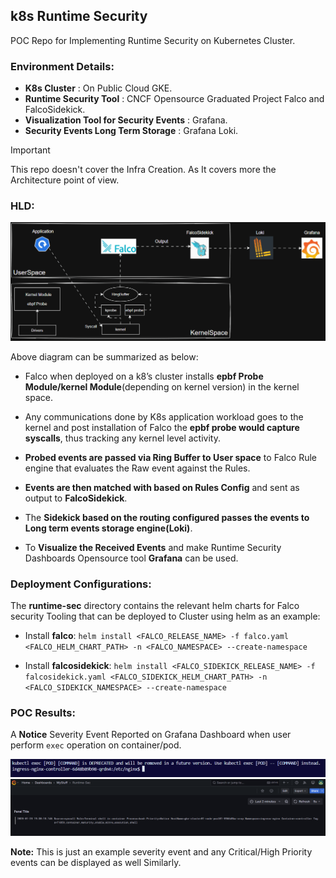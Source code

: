 ## k8s Runtime Security 
POC Repo for Implementing Runtime Security on Kubernetes Cluster.


### Environment Details:
- **K8s Cluster** : On Public Cloud GKE.
- **Runtime Security Tool** : CNCF Opensource Graduated Project Falco and FalcoSidekick. 
- **Visualization Tool for Security Events** : Grafana.
- **Security Events Long Term Storage** : Grafana Loki.


> [!IMPORTANT]
> This repo doesn't cover the Infra Creation. As It covers more the Architecture point of view.


### HLD:
![HLD](./gif/Falco_Animation.gif)

Above diagram can be summarized as below:

- Falco when deployed on a k8’s cluster installs **epbf Probe Module/kernel Module**(depending on kernel version) in the kernel space.

- Any communications done by K8s application workload goes to the kernel and post installation of Falco the **epbf probe would capture syscalls**, thus tracking any kernel level activity.

- **Probed events are passed via Ring Buffer to User space** to Falco Rule engine that evaluates the Raw event against the Rules.

- **Events are then  matched with based on Rules Config** and sent as output to **FalcoSidekick**.

- The **Sidekick based on the routing configured passes the events to Long term events storage engine(Loki)**.

- To **Visualize the Received Events** and make Runtime Security Dashboards Opensource tool **Grafana** can be used.


### Deployment Configurations:

The **runtime-sec** directory contains the relevant helm charts for Falco security Tooling that can be deployed to Cluster using helm as an example: 

- Install **falco**: `helm install <FALCO_RELEASE_NAME> -f falco.yaml <FALCO_HELM_CHART_PATH> -n <FALCO_NAMESPACE> --create-namespace`

- Install **falcosidekick**: `helm install <FALCO_SIDEKICK_RELEASE_NAME> -f falcosidekick.yaml <FALCO_SIDEKICK_HELM_CHART_PATH> -n <FALCO_SIDEKICK_NAMESPACE> --create-namespace`


### POC Results:

A **Notice** Severity Event Reported on Grafana Dashboard when user perform `exec` operation on container/pod.

![call_made](./images/UseCase2_exec.png)
![grafana_dashboard](./images/UseCase2_Grafana.png)

**Note:** This is just an example severity event and any Critical/High Priority events can be displayed as well Similarly.


